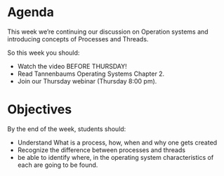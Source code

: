 # Agenda
This week we’re continuing our discussion on Operation systems and introducing concepts of Processes and Threads.

So this week you should:

- Watch the video BEFORE THURSDAY!
- Read Tannenbaums Operating Systems Chapter 2.
- Join our Thursday webinar (Thursday 8:00 pm).

# Objectives
By the end of the week, students should:

- Understand What is a process, how, when and why one gets created
- Recognize the difference between processes and threads
- be able to identify where, in the operating system characteristics of each are going to be found.
